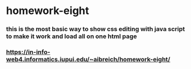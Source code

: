 # homework-eight

### this is the most basic way to show css editing with java script to make it work and load all on one html page

### https://in-info-web4.informatics.iupui.edu/~aibreich/homework-eight/
